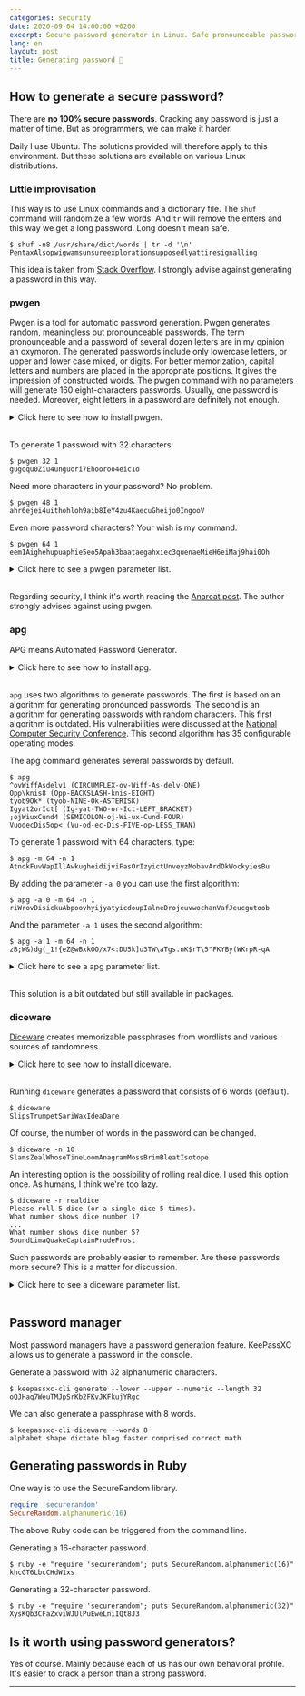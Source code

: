 ```yaml
---
categories: security
date: 2020-09-04 14:00:00 +0200
excerpt: Secure password generator in Linux. Safe pronounceable password - dream or leak stream?
lang: en
layout: post
title: Generating password 🔑
---
```


## How to generate a secure password?

There are **no 100% secure passwords**.
Cracking any password is just a matter of time.
But as programmers, we can make it harder.

Daily I use Ubuntu.
The solutions provided will therefore apply to this environment.
But these solutions are available on various Linux distributions.

### Little improvisation

This way is to use Linux commands and a dictionary file.
The `shuf` command will randomize a few words.
And `tr` will remove the enters and this way we get a long password.
Long doesn't mean safe.

```console
$ shuf -n8 /usr/share/dict/words | tr -d '\n'
PentaxAlsopwigwamsunsureexplorationsupposedlyattiresignalling
```

This idea is taken from [Stack Overflow][stack-overflow].
I strongly advise against generating a password in this way.

### pwgen

Pwgen is a tool for automatic password generation.
Pwgen generates random, meaningless but pronounceable passwords.
The term pronounceable and a password of several dozen letters
are in my opinion an oxymoron.
The generated passwords include only lowercase letters, or upper
and lower case mixed, or digits.
For better memorization, capital letters and numbers are placed
in the appropriate positions.
It gives the impression of constructed words.
The pwgen command with no parameters will generate 160 eight-characters
passwords.
Usually, one password is needed.
Moreover, eight letters in a password are definitely not enough.

<!-- markdownlint-disable-next-line MD033 -->
<details>
<!-- markdownlint-disable-next-line MD033 -->
<summary>
Click here to see how to install pwgen.
</summary>
<!-- markdownlint-disable-next-line MD033 -->
<p>
Installing pwgen:

<!-- markdownlint-capture -->
<!-- markdownlint-disable MD013 -->
```console
$ sudo apt install pwgen
Reading package lists... Done
Building dependency tree... Done
Reading state information... Done
The following NEW packages will be installed:
  pwgen
0 upgraded, 1 newly installed, 0 to remove and 0 not upgraded.
Need to get 17,4 kB of archives.
After this operation, 53,2 kB of additional disk space will be used.
Get:1 http://us.archive.ubuntu.com/ubuntu lunar/universe amd64 pwgen amd64 2.08-2build1 [17,4 kB]
Fetched 17,4 kB in 0s (81,5 kB/s)
Selecting previously unselected package pwgen.
(Reading database ... 351738 files and directories currently installed.)
Preparing to unpack .../pwgen_2.08-2build1_amd64.deb ...
Unpacking pwgen (2.08-2build1) ...
Setting up pwgen (2.08-2build1) ...
Processing triggers for man-db (2.11.2-1) ...
```
<!-- markdownlint-restore -->

</p>
</details>
<!-- markdownlint-disable-next-line MD033 -->
<br>

To generate 1 password with 32 characters:

```console
$ pwgen 32 1
gugoqu0Ziu4unguori7Ehooroo4eic1o
```

Need more characters in your password?
No problem.

```console
$ pwgen 48 1
ahr6ejei4uithohloh9aib8IeY4zu4KaecuGheijo0IngooV
```

Even more password characters?
Your wish is my command.

```console
$ pwgen 64 1
eem1Aighehupuaphie5eo5Apah3baataegahxiec3quenaeMieH6eiMaj9hai0Oh
```

<!-- markdownlint-disable-next-line MD033 -->
<details>
<!-- markdownlint-disable-next-line MD033 -->
<summary>
Click here to see a pwgen parameter list.
</summary>
<!-- markdownlint-disable-next-line MD033 -->
<p>

```console
$ pwgen -h
Usage: pwgen [ OPTIONS ] [ pw_length ] [ num_pw ]

Options supported by pwgen:
  -c or --capitalize
        Include at least one capital letter in the password
  -A or --no-capitalize
        Don't include capital letters in the password
  -n or --numerals
        Include at least one number in the password
  -0 or --no-numerals
        Don't include numbers in the password
  -y or --symbols
        Include at least one special symbol in the password
  -r <chars> or --remove-chars=<chars>
        Remove characters from the set of characters to generate passwords
  -s or --secure
        Generate completely random passwords
  -B or --ambiguous
        Don't include ambiguous characters in the password
  -h or --help
        Print a help message
  -H or --sha1=path/to/file[#seed]
        Use sha1 hash of given file as a (not so) random generator
  -C
        Print the generated passwords in columns
  -1
        Don't print the generated passwords in columns
  -v or --no-vowels
        Do not use any vowels so as to avoid accidental nasty words
```

</p>
</details>
<!-- markdownlint-disable-next-line MD033 -->
<br>

Regarding security, I think it's worth reading the [Anarcat post][anarcat-about-passwords].
The author strongly advises against using pwgen.

### apg

APG means Automated Password Generator.

<!-- markdownlint-disable-next-line MD033 -->
<details>
<!-- markdownlint-disable-next-line MD033 -->
<summary>
Click here to see how to install apg.
</summary>
<!-- markdownlint-disable-next-line MD033 -->
<p>
Installing apg:

<!-- markdownlint-capture -->
<!-- markdownlint-disable MD013 -->
```console
$ sudo apt install apg
Reading package lists... Done
Building dependency tree... Done
Reading state information... Done
The following NEW packages will be installed:
  apg
0 upgraded, 1 newly installed, 0 to remove and 0 not upgraded.
Need to get 41,3 kB of archives.
After this operation, 117 kB of additional disk space will be used.
Get:1 http://us.archive.ubuntu.com/ubuntu jammy/main amd64 apg amd64 2.2.3.dfsg.1-5build2 [41,3 kB]
Fetched 41,3 kB in 0s (195 kB/s)
Selecting previously unselected package apg.
(Reading database ... 400219 files and directories currently installed.)
Preparing to unpack .../apg_2.2.3.dfsg.1-5build2_amd64.deb ...
Unpacking apg (2.2.3.dfsg.1-5build2) ...
Setting up apg (2.2.3.dfsg.1-5build2) ...
Processing triggers for man-db (2.10.2-1) ...
```
<!-- markdownlint-restore -->

</p>
</details>
<!-- markdownlint-disable-next-line MD033 -->
<br>

`apg` uses two algorithms to generate passwords.
The first is based on an algorithm for generating pronounced passwords.
The second is an algorithm for generating passwords with random characters.
This first algorithm is outdated.
His vulnerabilities were discussed at the [National Computer Security Conference][nist-conf-1994].
This second algorithm has 35 configurable operating modes.

The apg command generates several passwords by default.

```console
$ apg
^ovWiffAsdelv1 (CIRCUMFLEX-ov-Wiff-As-delv-ONE)
Opp\knis8 (Opp-BACKSLASH-knis-EIGHT)
tyob9Ok* (tyob-NINE-Ok-ASTERISK)
Igyat2orIct[ (Ig-yat-TWO-or-Ict-LEFT_BRACKET)
;ojWiuxCund4 (SEMICOLON-oj-Wi-ux-Cund-FOUR)
VuodecDis5op< (Vu-od-ec-Dis-FIVE-op-LESS_THAN)
```

To generate 1 password with 64 characters, type:

```console
$ apg -m 64 -n 1
AtnokFuvWapIllAwkugheidijviFasOrIzyictUnveyzMobavArdOkWockyiesBu
```

By adding the parameter `-a 0` you can use the first algorithm:

```console
$ apg -a 0 -m 64 -n 1
riWrovDisickuAbpoovhyijyatyicdoupIalneDrojeuvwochanVafJeucgutoob
```

And the parameter `-a 1` uses the second algorithm:

```console
$ apg -a 1 -m 64 -n 1
zB;W&)dg(_1!{eZ@wBxkOO/x7<:DU5k]u3TW\aTgs.nK$rT\5"FKYBy(WKrpR-qA
```

<!-- markdownlint-disable-next-line MD033 -->
<details>
<!-- markdownlint-disable-next-line MD033 -->
<summary>
Click here to see a apg parameter list.
</summary>
<!-- markdownlint-disable-next-line MD033 -->
<p>

```console
$ apg -h

apg   Automated Password Generator
        Copyright (c) Adel I. Mirzazhanov

apg   [-a algorithm] [-r file]
      [-M mode] [-E char_string] [-n num_of_pass] [-m min_pass_len]
      [-x max_pass_len] [-c cl_seed] [-d] [-s] [-h] [-y] [-q]

-M mode         new style password modes
-E char_string  exclude characters from password generation process
-r file         apply dictionary check against file
-b filter_file  apply bloom filter check against filter_file
                (filter_file should be created with apgbfm(1) utility)
-p substr_len   paranoid modifier for bloom filter check
-a algorithm    choose algorithm
                 1 - random password generation according to
                     password modes
                 0 - pronounceable password generation
-n num_of_pass  generate num_of_pass passwords
-m min_pass_len minimum password length
-x max_pass_len maximum password length
-s              ask user for a random seed for password
                generation
-c cl_seed      use cl_seed as a random seed for password
-d              do NOT use any delimiters between generated passwords
-l              spell generated password
-t              print pronunciation for generated pronounceable password
-y              print crypted passwords
-q              quiet mode (do not print warnings)
-h              print this help screen
-v              print version information
```

</p>
</details>
<!-- markdownlint-disable-next-line MD033 -->
<br>

This solution is a bit outdated but still available in packages.

### diceware

[Diceware][diceware] creates memorizable passphrases from wordlists
and various sources of randomness.

<!-- markdownlint-disable-next-line MD033 -->
<details>
<!-- markdownlint-disable-next-line MD033 -->
<summary>
Click here to see how to install diceware.
</summary>
<!-- markdownlint-disable-next-line MD033 -->
<p>
Installing diceware:

<!-- markdownlint-capture -->
<!-- markdownlint-disable MD013 -->
```console
$ sudo apt install diceware
Reading package lists... Done
Building dependency tree... Done
Reading state information... Done
The following NEW packages will be installed:
  diceware
0 upgraded, 1 newly installed, 0 to remove and 2 not upgraded.
Need to get 98,7 kB of archives.
After this operation, 408 kB of additional disk space will be used.
Get:1 http://us.archive.ubuntu.com/ubuntu jammy/universe amd64 diceware all 0.9.6-1 [98,7 kB]
Fetched 98,7 kB in 0s (458 kB/s)
Selecting previously unselected package diceware.
(Reading database ... 399541 files and directories currently installed.)
Preparing to unpack .../diceware_0.9.6-1_all.deb ...
Unpacking diceware (0.9.6-1) ...
Setting up diceware (0.9.6-1) ...
Processing triggers for man-db (2.10.2-1) ...
```
<!-- markdownlint-restore -->

</p>
</details>
<!-- markdownlint-disable-next-line MD033 -->
<br>

Running `diceware` generates a password that consists of 6 words (default).

```console
$ diceware
SlipsTrumpetSariWaxIdeaDare
```

Of course, the number of words in the password can be changed.

```console
$ diceware -n 10
SlamsZealWhoseTineLoomAnagramMossBrimBleatIsotope
```

An interesting option is the possibility of rolling real dice.
I used this option once.
As humans, I think we're too lazy.

```console
$ diceware -r realdice
Please roll 5 dice (or a single dice 5 times).
What number shows dice number 1?
...
What number shows dice number 5?
SoundLimaQuakeCaptainPrudeFrost
```

Such passwords are probably easier to remember.
Are these passwords more secure?
This is a matter for discussion.

<!-- markdownlint-disable-next-line MD033 -->
<details>
<!-- markdownlint-disable-next-line MD033 -->
<summary>
Click here to see a diceware parameter list.
</summary>
<!-- markdownlint-disable-next-line MD033 -->
<p>

The diceware parameter list is as follows:

```console
$ diceware -h
usage: diceware [-h] [-n NUM] [-c | --no-caps] [-s NUM] [-d DELIMITER]
                [-r SOURCE] [-w NAME] [--dice-sides N] [-v] [--version]
                [INFILE]

Create a passphrase

positional arguments:
  INFILE                Input wordlist. `-' will read from stdin.

optional arguments:
  -h, --help            show this help message and exit
  -n NUM, --num NUM     number of words to concatenate. Default: 6
  -c, --caps            Capitalize words. This is the default.
  --no-caps             Turn off capitalization.
  -s NUM, --specials NUM
                        Insert NUM special chars into generated word.
  -d DELIMITER, --delimiter DELIMITER
                        Separate words by DELIMITER. Empty string by default.
  -r SOURCE, --randomsource SOURCE
                        Get randomness from this source. Possible values:
                        `realdice', `system'. Default: system
  -w NAME, --wordlist NAME
                        Use words from this wordlist. Possible values: `en',
                        `en_eff', `en_orig', `en_securedrop'. Wordlists are
                        stored in the folder displayed below. Default:
                        en_securedrop
  -v, --verbose         Be verbose. Use several times for increased verbosity.
  --version             output version information and exit.

Arguments related to `realdice' randomsource:
  --dice-sides N        Number of sides of dice. Default: 6

Wordlists are stored in /usr/lib/python2.7/dist-packages/diceware/wordlists
```

</p>
</details>
<!-- markdownlint-disable-next-line MD033 -->
<br>

## Password manager

Most password managers have a password generation feature.
KeePassXC allows us to generate a password in the console.

Generate a password with 32 alphanumeric characters.

```console
$ keepassxc-cli generate --lower --upper --numeric --length 32
oQJHaq7WeuTMJpSrKb2FKvJKFkujYRgc
```

We can also generate a passphrase with 8 words.

```console
$ keepassxc-cli diceware --words 8
alphabet shape dictate blog faster comprised correct math
```

## Generating passwords in Ruby

One way is to use the SecureRandom library.

```ruby
require 'securerandom'
SecureRandom.alphanumeric(16)
```

The above Ruby code can be triggered from the command line.

Generating a 16-character password.

```console
$ ruby -e "require 'securerandom'; puts SecureRandom.alphanumeric(16)"
khcGT6LbcCHdW1xs
```

Generating a 32-character password.

```console
$ ruby -e "require 'securerandom'; puts SecureRandom.alphanumeric(32)"
XysKQb3CFaZxviWJUlPuEweLniIQt8J3
```

## Is it worth using password generators?

Yes of course.
Mainly because each of us has our own behavioral profile.
It's easier to crack a person than a strong password.

---

[anarcat-about-passwords]: https://anarc.at/blog/2017-02-18-passwords-entropy/
[diceware]: https://github.com/ulif/diceware
[nist-conf-1994]: https://csrc.nist.gov/publications/history/nissc/1994-17th-NCSC-proceedings-vol-1.pdf
[stack-overflow]: https://superuser.com/questions/237228/command-line-tool-to-generate-memorable-passwords
